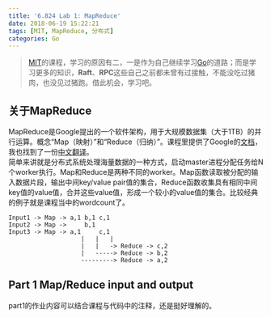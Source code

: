 ```yaml
---
title: '6.824 Lab 1: MapReduce'
date: 2018-06-19 15:22:21
tags: [MIT, MapReduce, 分布式]
categories: Go
---
```


> [MIT](https://pdos.csail.mit.edu/6.824/schedule.html)的课程，学习的原因有二，一是作为自己继续学习[Go](https://golang.org/doc/)的道路；而是学习更多的知识，**Raft**、**RPC**这些自己之前都未曾有过接触，不能没吃过猪肉，也没见过猪跑。借此机会，学习吧。

<!--more--> 

## 关于MapReduce  
MapReduce是Google提出的一个软件架构，用于大规模数据集（大于1TB）的并行运算。概念“Map（映射）”和“Reduce（归纳）”。课程里提供了Google的[文档](https://pdos.csail.mit.edu/6.824/papers/mapreduce.pdf)，我也找到了一份[中文翻译](http://blog.bizcloudsoft.com/wp-content/uploads/Google-MapReduce%E4%B8%AD%E6%96%87%E7%89%88_1.0.pdf)。  
简单来讲就是分布式系统处理海量数据的一种方式，启动master进程分配任务给N个worker执行。Map和Reduce是两种不同的worker。Map函数读取被分配的输入数据片段，输出中间key/value pair值的集合，Reduce函数收集具有相同中间key值的value值，合并这些value值，形成一个较小的value值的集合。比较经典的例子就是课程当中的wordcount了。  
```  
Input1 -> Map -> a,1 b,1 c,1
Input2 -> Map ->     b,1
Input3 -> Map -> a,1     c,1
                    |   |   |
                    |   |   -> Reduce -> c,2
                    |   -----> Reduce -> b,2
                    ---------> Reduce -> a,2  
```  


## Part 1  Map/Reduce input and output  
part1的作业内容可以结合课程与代码中的注释，还是挺好理解的。






